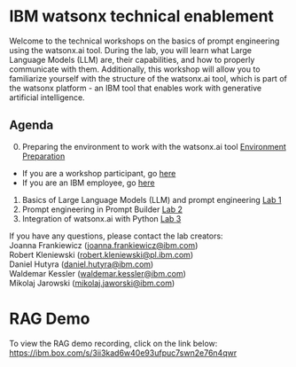 # IBM watsonx technical enablement 

Welcome to the technical workshops on the basics of prompt engineering using the watsonx.ai tool.
During the lab, you will learn what Large Language Models (LLM) are, their capabilities, and how to properly communicate with them. Additionally, this workshop will allow you to familiarize yourself with the structure of the watsonx.ai tool, which is part of the watsonx platform - an IBM tool that enables work with generative artificial intelligence.

## Agenda
0. Preparing the environment to work with the watsonx.ai tool [Environment Preparation](/LABS/0_environment_preparation/README.md)
- If you are a workshop participant, go [here](/LABS/0_environment_preparation/create_ibmid.md)
- If you are an IBM employee, go [here](/LABS/0_environment_preparation/reserve_environment_from_techzone.md)

1. Basics of Large Language Models (LLM) and prompt engineering [Lab 1](/LABS/1_prompt_engineering/README.md)
2. Prompt engineering in Prompt Builder [Lab 2](/LABS/2_prompt_engineering_advanced/README.md)
3. Integration of watsonx.ai with Python [Lab 3](/LABS/3_prompt_engineering_via_code/README.md)

If you have any questions, please contact the lab creators: <br>
Joanna Frankiewicz (joanna.frankiewicz@ibm.com) <br>
Robert Kleniewski (robert.kleniewski@pl.ibm.com) <br>
Daniel Hutyra (daniel.hutyra@ibm.com) <br>
Waldemar Kessler (waldemar.kessler@ibm.com) <br>
Mikolaj Jarowski (mikolaj.jaworski@ibm.com) <br>


# RAG Demo
To view the RAG demo recording, click on the link below:
https://ibm.box.com/s/3ii3kad6w40e93ufpuc7swn2e76n4qwr